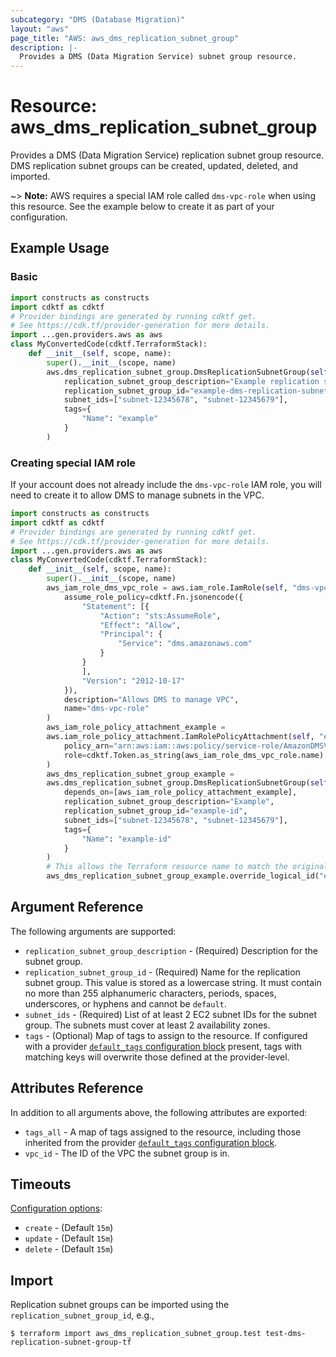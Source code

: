 ```yaml
---
subcategory: "DMS (Database Migration)"
layout: "aws"
page_title: "AWS: aws_dms_replication_subnet_group"
description: |-
  Provides a DMS (Data Migration Service) subnet group resource.
---
```


# Resource: aws_dms_replication_subnet_group

Provides a DMS (Data Migration Service) replication subnet group resource. DMS replication subnet groups can be created, updated, deleted, and imported.

~> **Note:** AWS requires a special IAM role called `dms-vpc-role` when using this resource. See the example below to create it as part of your configuration.

## Example Usage

### Basic

```python
import constructs as constructs
import cdktf as cdktf
# Provider bindings are generated by running cdktf get.
# See https://cdk.tf/provider-generation for more details.
import ...gen.providers.aws as aws
class MyConvertedCode(cdktf.TerraformStack):
    def __init__(self, scope, name):
        super().__init__(scope, name)
        aws.dms_replication_subnet_group.DmsReplicationSubnetGroup(self, "example",
            replication_subnet_group_description="Example replication subnet group",
            replication_subnet_group_id="example-dms-replication-subnet-group-tf",
            subnet_ids=["subnet-12345678", "subnet-12345679"],
            tags={
                "Name": "example"
            }
        )
```

### Creating special IAM role

If your account does not already include the `dms-vpc-role` IAM role, you will need to create it to allow DMS to manage subnets in the VPC.

```python
import constructs as constructs
import cdktf as cdktf
# Provider bindings are generated by running cdktf get.
# See https://cdk.tf/provider-generation for more details.
import ...gen.providers.aws as aws
class MyConvertedCode(cdktf.TerraformStack):
    def __init__(self, scope, name):
        super().__init__(scope, name)
        aws_iam_role_dms_vpc_role = aws.iam_role.IamRole(self, "dms-vpc-role",
            assume_role_policy=cdktf.Fn.jsonencode({
                "Statement": [{
                    "Action": "sts:AssumeRole",
                    "Effect": "Allow",
                    "Principal": {
                        "Service": "dms.amazonaws.com"
                    }
                }
                ],
                "Version": "2012-10-17"
            }),
            description="Allows DMS to manage VPC",
            name="dms-vpc-role"
        )
        aws_iam_role_policy_attachment_example =
        aws.iam_role_policy_attachment.IamRolePolicyAttachment(self, "example",
            policy_arn="arn:aws:iam::aws:policy/service-role/AmazonDMSVPCManagementRole",
            role=cdktf.Token.as_string(aws_iam_role_dms_vpc_role.name)
        )
        aws_dms_replication_subnet_group_example =
        aws.dms_replication_subnet_group.DmsReplicationSubnetGroup(self, "example_2",
            depends_on=[aws_iam_role_policy_attachment_example],
            replication_subnet_group_description="Example",
            replication_subnet_group_id="example-id",
            subnet_ids=["subnet-12345678", "subnet-12345679"],
            tags={
                "Name": "example-id"
            }
        )
        # This allows the Terraform resource name to match the original name. You can remove the call if you don't need them to match.
        aws_dms_replication_subnet_group_example.override_logical_id("example")
```

## Argument Reference

The following arguments are supported:

* `replication_subnet_group_description` - (Required) Description for the subnet group.
* `replication_subnet_group_id` - (Required) Name for the replication subnet group. This value is stored as a lowercase string. It must contain no more than 255 alphanumeric characters, periods, spaces, underscores, or hyphens and cannot be `default`.
* `subnet_ids` - (Required) List of at least 2 EC2 subnet IDs for the subnet group. The subnets must cover at least 2 availability zones.
* `tags` - (Optional) Map of tags to assign to the resource. If configured with a provider [`default_tags` configuration block](https://registry.terraform.io/providers/hashicorp/aws/latest/docs#default_tags-configuration-block) present, tags with matching keys will overwrite those defined at the provider-level.

## Attributes Reference

In addition to all arguments above, the following attributes are exported:

* `tags_all` - A map of tags assigned to the resource, including those inherited from the provider [`default_tags` configuration block](https://registry.terraform.io/providers/hashicorp/aws/latest/docs#default_tags-configuration-block).
* `vpc_id` - The ID of the VPC the subnet group is in.

## Timeouts

[Configuration options](https://developer.hashicorp.com/terraform/language/resources/syntax#operation-timeouts):

- `create` - (Default `15m`)
- `update` - (Default `15m`)
- `delete` - (Default `15m`)

## Import

Replication subnet groups can be imported using the `replication_subnet_group_id`, e.g.,

```
$ terraform import aws_dms_replication_subnet_group.test test-dms-replication-subnet-group-tf
```

<!-- cache-key: cdktf-0.17.0-pre.15 input-3bbdeee6c7270ef4f7ffb37ea90d794b8048115e3e9f552d5b829144e561d863 -->